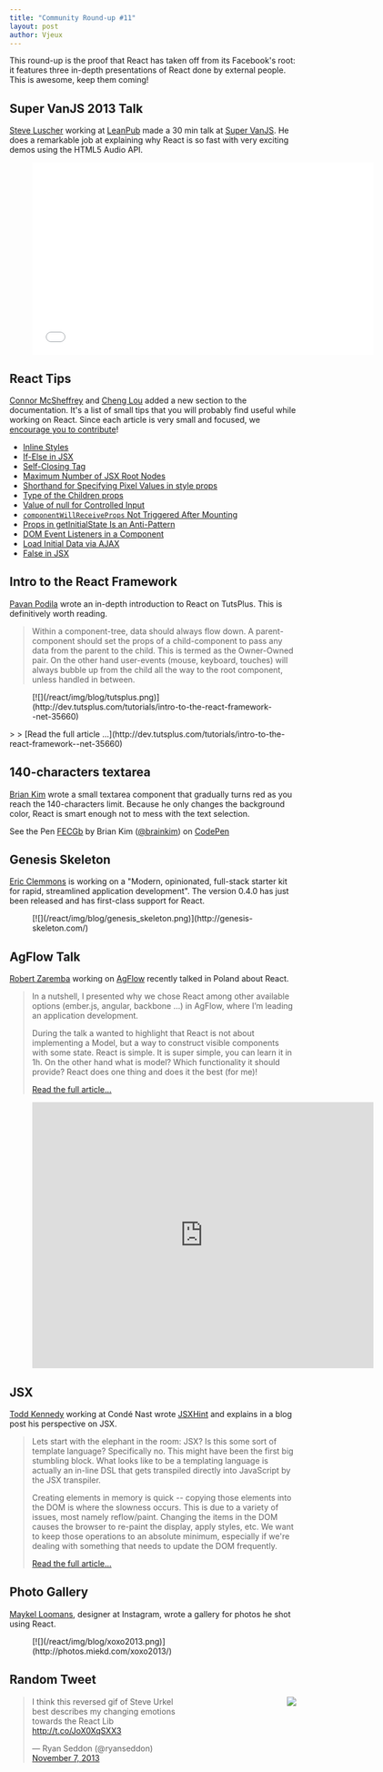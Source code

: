 ```yaml
---
title: "Community Round-up #11"
layout: post
author: Vjeux
---
```


This round-up is the proof that React has taken off from its Facebook's root: it features three in-depth presentations of React done by external people. This is awesome, keep them coming!

## Super VanJS 2013 Talk

[Steve Luscher](https://github.com/steveluscher) working at [LeanPub](https://leanpub.com/) made a 30 min talk at [Super VanJS](https://twitter.com/vanjs). He does a remarkable job at explaining why React is so fast with very exciting demos using the HTML5 Audio API.

<figure><iframe width="600" height="338" src="//www.youtube.com/embed/1OeXsL5mr4g" frameborder="0" allowfullscreen></iframe></figure>


## React Tips

[Connor McSheffrey](http://connormcsheffrey.com/) and [Cheng Lou](https://github.com/chenglou) added a new section to the documentation. It's a list of small tips that you will probably find useful while working on React. Since each article is very small and focused, we [encourage you to contribute](http://facebook.github.io/react/tips/introduction.html)!

- [Inline Styles](http://facebook.github.io/react/tips/inline-styles.html)
- [If-Else in JSX](http://facebook.github.io/react/tips/if-else-in-JSX.html)
- [Self-Closing Tag](http://facebook.github.io/react/tips/self-closing-tag.html)
- [Maximum Number of JSX Root Nodes](http://facebook.github.io/react/tips/maximum-number-of-jsx-root-nodes.html)
- [Shorthand for Specifying Pixel Values in style props](http://facebook.github.io/react/tips/style-props-value-px.html)
- [Type of the Children props](http://facebook.github.io/react/tips/children-props-type.html)
- [Value of null for Controlled Input](http://facebook.github.io/react/tips/controlled-input-null-value.html)
- [`componentWillReceiveProps` Not Triggered After Mounting](http://facebook.github.io/react/tips/componentWillReceiveProps-not-triggered-after-mounting.html)
- [Props in getInitialState Is an Anti-Pattern](http://facebook.github.io/react/tips/props-in-getInitialState-as-anti-pattern.html)
- [DOM Event Listeners in a Component](http://facebook.github.io/react/tips/dom-event-listeners.html)
- [Load Initial Data via AJAX](http://facebook.github.io/react/tips/initial-ajax.html)
- [False in JSX](http://facebook.github.io/react/tips/false-in-jsx.html)


## Intro to the React Framework

[Pavan Podila](http://blog.pixelingene.com/) wrote an in-depth introduction to React on TutsPlus. This is definitively worth reading.

> Within a component-tree, data should always flow down. A parent-component should set the props of a child-component to pass any data from the parent to the child. This is termed as the Owner-Owned pair. On the other hand user-events (mouse, keyboard, touches) will always bubble up from the child all the way to the root component, unless handled in between.
<figure>[![](/react/img/blog/tutsplus.png)](http://dev.tutsplus.com/tutorials/intro-to-the-react-framework--net-35660)</figure>
>
> [Read the full article ...](http://dev.tutsplus.com/tutorials/intro-to-the-react-framework--net-35660)


## 140-characters textarea

[Brian Kim](https://github.com/brainkim) wrote a small textarea component that gradually turns red as you reach the 140-characters limit. Because he only changes the background color, React is smart enough not to mess with the text selection.

<p data-height="178" data-theme-id="0" data-slug-hash="FECGb" data-user="brainkim" data-default-tab="result" class='codepen'>See the Pen <a href='http://codepen.io/brainkim/pen/FECGb'>FECGb</a> by Brian Kim (<a href='http://codepen.io/brainkim'>@brainkim</a>) on <a href='http://codepen.io'>CodePen</a></p>
<script async src="//codepen.io/assets/embed/ei.js"></script>


## Genesis Skeleton

[Eric Clemmons](http://ericclemmons.github.io/) is working on a "Modern, opinionated, full-stack starter kit for rapid, streamlined application development". The version 0.4.0 has just been released and has first-class support for React.
<figure>[![](/react/img/blog/genesis_skeleton.png)](http://genesis-skeleton.com/)</figure>


## AgFlow Talk

[Robert Zaremba](http://rz.scale-it.pl/) working on [AgFlow](http://www.agflow.com/) recently talked in Poland about React.

> In a nutshell, I presented why we chose React among other available options (ember.js, angular, backbone ...) in AgFlow, where I’m leading an application development.
>
> During the talk a wanted to highlight that React is not about implementing a Model, but a way to construct visible components with some state. React is simple. It is super simple, you can learn it in 1h. On the other hand what is model? Which functionality it should provide? React does one thing and does it the best (for me)!
>
> [Read the full article...](http://rz.scale-it.pl/2013/10/20/frontend_components_in_react.html)

<figure><iframe src="https://docs.google.com/presentation/d/1JSFbjCuuexwOHCeHWBMNRIJdyfD2Z0ZQwX65WOWkfaI/embed?start=false" frameborder="0" width="600" height="468" allowfullscreen="true" mozallowfullscreen="true" webkitallowfullscreen="true"> </iframe></figure>


## JSX

[Todd Kennedy](http://tck.io/) working at Cond&eacute; Nast wrote [JSXHint](https://github.com/CondeNast/JSXHint) and explains in a blog post his perspective on JSX.

> Lets start with the elephant in the room: JSX?
> Is this some sort of template language? Specifically no. This might have been the first big stumbling block. What looks like to be a templating language is actually an in-line DSL that gets transpiled directly into JavaScript by the JSX transpiler.
>
> Creating elements in memory is quick -- copying those elements into the DOM is where the slowness occurs. This is due to a variety of issues, most namely reflow/paint. Changing the items in the DOM causes the browser to re-paint the display, apply styles, etc. We want to keep those operations to an absolute minimum, especially if we're dealing with something that needs to update the DOM frequently.
>
> [Read the full article...](http://tck.io/posts/jsxhint_and_react.html)


## Photo Gallery

[Maykel Loomans](http://miekd.com/), designer at Instagram, wrote a gallery for photos he shot using React.
<figure>[![](/react/img/blog/xoxo2013.png)](http://photos.miekd.com/xoxo2013/)</figure>


## Random Tweet

<img src="/react/img/blog/steve_reverse.gif" style="float: right;" />
<div style="width: 320px;"><blockquote class="twitter-tweet"><p>I think this reversed gif of Steve Urkel best describes my changing emotions towards the React Lib <a href="http://t.co/JoX0XqSXX3">http://t.co/JoX0XqSXX3</a></p>&mdash; Ryan Seddon (@ryanseddon) <a href="https://twitter.com/ryanseddon/statuses/398572848802852864">November 7, 2013</a></blockquote></div>